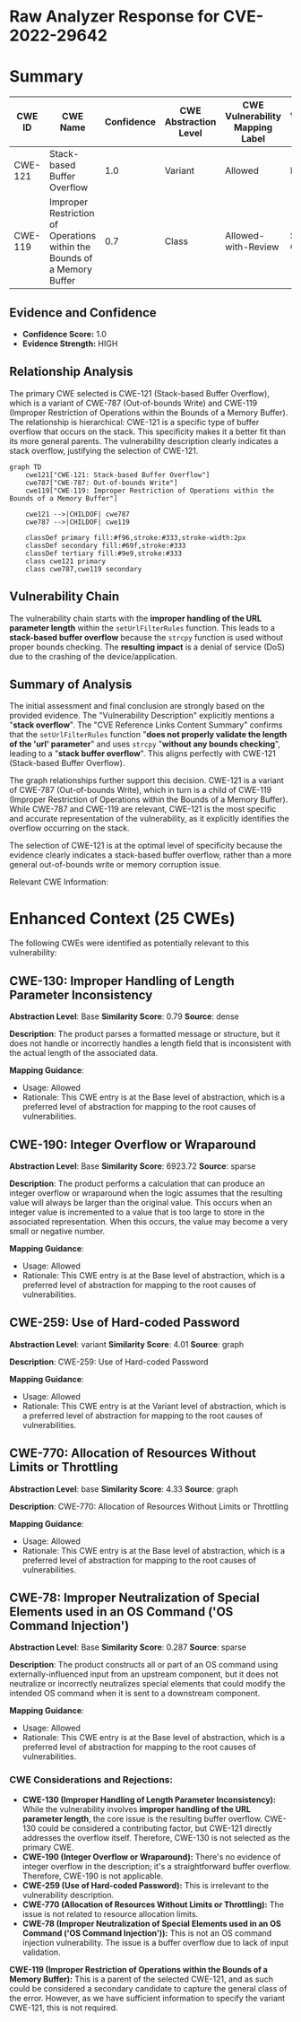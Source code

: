 # Raw Analyzer Response for CVE-2022-29642

# Summary
| CWE ID | CWE Name | Confidence | CWE Abstraction Level | CWE Vulnerability Mapping Label | CWE-Vulnerability Mapping Notes |
|---|---|---|---|---|---|
| CWE-121 | Stack-based Buffer Overflow | 1.0 | Variant | Allowed | Primary CWE |
| CWE-119 | Improper Restriction of Operations within the Bounds of a Memory Buffer | 0.7 | Class | Allowed-with-Review | Secondary Candidate |

## Evidence and Confidence

*   **Confidence Score:** 1.0
*   **Evidence Strength:** HIGH

## Relationship Analysis
The primary CWE selected is CWE-121 (Stack-based Buffer Overflow), which is a variant of CWE-787 (Out-of-bounds Write) and CWE-119 (Improper Restriction of Operations within the Bounds of a Memory Buffer). The relationship is hierarchical: CWE-121 is a specific type of buffer overflow that occurs on the stack. This specificity makes it a better fit than its more general parents. The vulnerability description clearly indicates a stack overflow, justifying the selection of CWE-121.

```mermaid
graph TD
    cwe121["CWE-121: Stack-based Buffer Overflow"]
    cwe787["CWE-787: Out-of-bounds Write"]
    cwe119["CWE-119: Improper Restriction of Operations within the Bounds of a Memory Buffer"]
    
    cwe121 -->|CHILDOF| cwe787
    cwe787 -->|CHILDOF| cwe119
    
    classDef primary fill:#f96,stroke:#333,stroke-width:2px
    classDef secondary fill:#69f,stroke:#333
    classDef tertiary fill:#9e9,stroke:#333
    class cwe121 primary
    class cwe787,cwe119 secondary
```

## Vulnerability Chain
The vulnerability chain starts with the **improper handling of the URL parameter length** within the `setUrlFilterRules` function. This leads to a **stack-based buffer overflow** because the `strcpy` function is used without proper bounds checking. The **resulting impact** is a denial of service (DoS) due to the crashing of the device/application.

## Summary of Analysis
The initial assessment and final conclusion are strongly based on the provided evidence. The "Vulnerability Description" explicitly mentions a "**stack overflow**". The "CVE Reference Links Content Summary" confirms that the `setUrlFilterRules` function "**does not properly validate the length of the 'url' parameter**" and uses `strcpy` "**without any bounds checking**", leading to a "**stack buffer overflow**". This aligns perfectly with CWE-121 (Stack-based Buffer Overflow).

The graph relationships further support this decision. CWE-121 is a variant of CWE-787 (Out-of-bounds Write), which in turn is a child of CWE-119 (Improper Restriction of Operations within the Bounds of a Memory Buffer). While CWE-787 and CWE-119 are relevant, CWE-121 is the most specific and accurate representation of the vulnerability, as it explicitly identifies the overflow occurring on the stack.

The selection of CWE-121 is at the optimal level of specificity because the evidence clearly indicates a stack-based buffer overflow, rather than a more general out-of-bounds write or memory corruption issue.

Relevant CWE Information:

# Enhanced Context (25 CWEs)
The following CWEs were identified as potentially relevant to this vulnerability:

## CWE-130: Improper Handling of Length Parameter Inconsistency
**Abstraction Level**: Base
**Similarity Score**: 0.79
**Source**: dense

**Description**:
The product parses a formatted message or structure, but it does not handle or incorrectly handles a length field that is inconsistent with the actual length of the associated data.

**Mapping Guidance**:
- Usage: Allowed
- Rationale: This CWE entry is at the Base level of abstraction, which is a preferred level of abstraction for mapping to the root causes of vulnerabilities.

## CWE-190: Integer Overflow or Wraparound
**Abstraction Level**: Base
**Similarity Score**: 6923.72
**Source**: sparse

**Description**:
The product performs a calculation that can produce an integer overflow or wraparound when the logic assumes that the resulting value will always be larger than the original value. This occurs when an integer value is incremented to a value that is too large to store in the associated representation. When this occurs, the value may become a very small or negative number.

**Mapping Guidance**:
- Usage: Allowed
- Rationale: This CWE entry is at the Base level of abstraction, which is a preferred level of abstraction for mapping to the root causes of vulnerabilities.

## CWE-259: Use of Hard-coded Password
**Abstraction Level**: variant
**Similarity Score**: 4.01
**Source**: graph

**Description**:
CWE-259: Use of Hard-coded Password

**Mapping Guidance**:
- Usage: Allowed
- Rationale: This CWE entry is at the Variant level of abstraction, which is a preferred level of abstraction for mapping to the root causes of vulnerabilities.

## CWE-770: Allocation of Resources Without Limits or Throttling
**Abstraction Level**: base
**Similarity Score**: 4.33
**Source**: graph

**Description**:
CWE-770: Allocation of Resources Without Limits or Throttling

**Mapping Guidance**:
- Usage: Allowed
- Rationale: This CWE entry is at the Base level of abstraction, which is a preferred level of abstraction for mapping to the root causes of vulnerabilities.

## CWE-78: Improper Neutralization of Special Elements used in an OS Command ('OS Command Injection')
**Abstraction Level**: Base
**Similarity Score**: 0.287
**Source**: sparse

**Description**:
The product constructs all or part of an OS command using externally-influenced input from an upstream component, but it does not neutralize or incorrectly neutralizes special elements that could modify the intended OS command when it is sent to a downstream component.

**Mapping Guidance**:
- Usage: Allowed
- Rationale: This CWE entry is at the Base level of abstraction, which is a preferred level of abstraction for mapping to the root causes of vulnerabilities.

### CWE Considerations and Rejections:

*   **CWE-130 (Improper Handling of Length Parameter Inconsistency):** While the vulnerability involves **improper handling of the URL parameter length**, the core issue is the resulting buffer overflow. CWE-130 could be considered a contributing factor, but CWE-121 directly addresses the overflow itself. Therefore, CWE-130 is not selected as the primary CWE.
*   **CWE-190 (Integer Overflow or Wraparound):** There's no evidence of integer overflow in the description; it's a straightforward buffer overflow. Therefore, CWE-190 is not applicable.
*   **CWE-259 (Use of Hard-coded Password):** This is irrelevant to the vulnerability description.
*   **CWE-770 (Allocation of Resources Without Limits or Throttling):** The issue is not related to resource allocation limits.
*   **CWE-78 (Improper Neutralization of Special Elements used in an OS Command ('OS Command Injection')):** This is not an OS command injection vulnerability. The issue is a buffer overflow due to lack of input validation.

**CWE-119 (Improper Restriction of Operations within the Bounds of a Memory Buffer):** This is a parent of the selected CWE-121, and as such could be considered a secondary candidate to capture the general class of the error. However, as we have sufficient information to specify the variant CWE-121, this is not required.